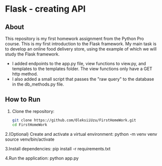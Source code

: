 # Flask - creating API

## About

This repository is my first homework assignment from the Python Pro course. 
This is my first introduction to the Flask framework. 
My main task is to develop an online food delivery store, using the example of which we will study the Flask framework.

 - I added endpoints to the app.py file, view functions to view.py, and templates to the templates folder. The view functions only have a GET http method.
 - I also added a small script that passes the "raw query" to the database in the db_methods.py file.

## How to Run

1. Clone the repository:  
   ```bash
   git clone https://github.com/OleksiiUzu/FirstHomeWork.git
   cd FirstHomeWork
2.(Optional) Create and activate a virtual environment:
  python -m venv venv
  source venv/bin/activate

3.Install dependencies:
  pip install -r requirements.txt

4.Run the application:
  python app.py

